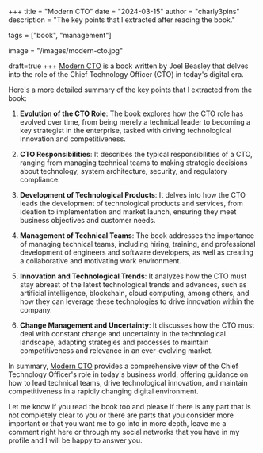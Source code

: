 +++
title = "Modern CTO"
date = "2024-03-15"
author = "charly3pins"
description = "The key points that I extracted after reading the book."

tags = ["book", "management"]

image = "/images/modern-cto.jpg"

draft=true
+++
[Modern CTO](https://amzn.to/49VN1ag) is a book written by Joel Beasley that delves into the role of the Chief Technology Officer (CTO) in today's digital era.

Here's a more detailed summary of the key points that I extracted from the book:

1. **Evolution of the CTO Role**: The book explores how the CTO role has evolved over time, from being merely a technical leader to becoming a key strategist in the enterprise, tasked with driving technological innovation and competitiveness.

2. **CTO Responsibilities**: It describes the typical responsibilities of a CTO, ranging from managing technical teams to making strategic decisions about technology, system architecture, security, and regulatory compliance.

3. **Development of Technological Products**: It delves into how the CTO leads the development of technological products and services, from ideation to implementation and market launch, ensuring they meet business objectives and customer needs.

4. **Management of Technical Teams**: The book addresses the importance of managing technical teams, including hiring, training, and professional development of engineers and software developers, as well as creating a collaborative and motivating work environment.

5. **Innovation and Technological Trends**: It analyzes how the CTO must stay abreast of the latest technological trends and advances, such as artificial intelligence, blockchain, cloud computing, among others, and how they can leverage these technologies to drive innovation within the company.

6. **Change Management and Uncertainty**: It discusses how the CTO must deal with constant change and uncertainty in the technological landscape, adapting strategies and processes to maintain competitiveness and relevance in an ever-evolving market.

In summary, [Modern CTO](https://amzn.to/49VN1ag) provides a comprehensive view of the Chief Technology Officer's role in today's business world, offering guidance on how to lead technical teams, drive technological innovation, and maintain competitiveness in a rapidly changing digital environment.

Let me know if you read the book too and please if there is any part that is not completely clear to you or there are parts that you consider more important or that you want me to go into in more depth, leave me a comment right here or through my social networks that you have in my profile and I will be happy to answer you.
